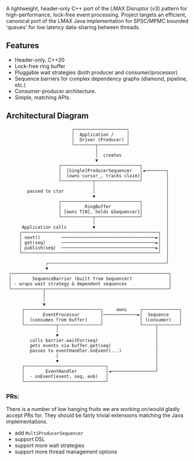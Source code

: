 A lightweight, header-only C++ port of the LMAX Disruptor (v3) pattern for high-performance, lock-free event processing. Project targets an efficient, canonical port of the LMAX Java implementation for SPSC/MPMC bounded 'queues' for low latency data-sharing between threads.

## Features
- Header-only, C++20
- Lock-free ring buffer
- Pluggable wait strategies (both producer and consumer/processor)
- Sequence barriers for complex dependency graphs (diamond, pipeline, etc.)
- Consumer-producer architecture.
- Simple, matching APIs.

## Architectural Diagram

```
                         ┌────────────────────┐
                         │  Application /     │
                         │  Driver (Producer) │
                         └────────┬───────────┘
                                  │
                                  │  creates
                                  ▼
                    ┌──────────────────────────────┐
                    │  [Single]ProducerSequencer   │◄────────┐
                    │  (owns cursor_, tracks claim)│         │
                    └────────────┬─────────────────┘         │
                                 │                           │
        passed to ctor           │                           │
                                 ▼                           │
                    ┌──────────────────────────────┐         │
                    │         RingBuffer           │         │
                    │ [owns T[N], holds &Sequencer]│         │
                    └────────────┬─────────────────┘         │
                                 │                           │
      Application calls          ▼                           │
     ┌────────────────────────────────────────────────────┐  │
     │ next()        ────────────────────────────────────►│  │
     │ get(seq)      ────────────────────────────────────►│  │
     │ publish(seq)  ────────────────────────────────────►│  │
     └────────────────────────────────────────────────────┘  │
                                                             │
               ┌─────────────────────────────────────────────┘
               ▼
 ┌────────────────────────────────────────────────────────────┐
 │        SequenceBarrier (built from Sequencer)              │
 │ - wraps wait strategy & dependent sequences                │
 └────────────┬───────────────────────────────────────────────┘
              │
              │
              ▼
      ┌─────────────────────────────┐     owns     ┌──────────────┐
      │       EventProcessor        │─────────────►│  Sequence    │
      │  (consumes from buffer)     │              │ (consumer)   │
      └────────────┬────────────────┘              └─────┬────────┘
                   │                                     │
                   ▼                                     │
         calls barrier.waitFor(seq)                      │
         gets events via buffer.get(seq)                 │
         passes to eventHandler.onEvent(...)             │
                   │                                     │
                   ▼                                     │
      ┌───────────────────────────────┐                  │
      │        EventHandler           │◄─────────────────┘
      │  - onEvent(event, seq, eob)   │
      └───────────────────────────────┘
```

### PRs:
There is a number of low hanging fruits we are working on/would gladly accept 
PRs for. They should be fairly trivial extensions matching the Java implementations.

- add `MultiProducerSequencer`
- support DSL
- support more wait strategies
- support more thread management options